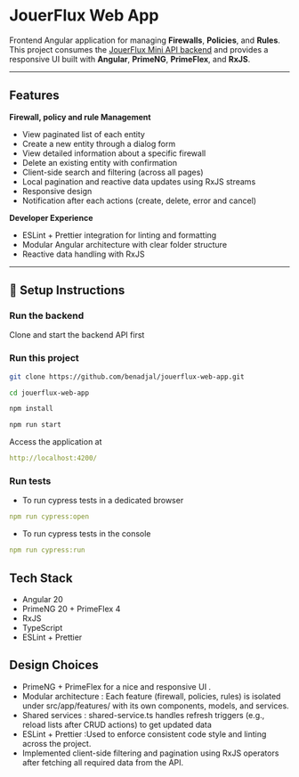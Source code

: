 # JouerFlux Web App

Frontend Angular application for managing **Firewalls**, **Policies**, and **Rules**.  
This project consumes the [JouerFlux Mini API backend](https://github.com/0x726974636879/jouerflux-mini) and provides a responsive UI built with **Angular**, **PrimeNG**, **PrimeFlex**, and **RxJS**.

---

## Features

**Firewall, policy and rule Management**
  - View paginated list of each entity  
  - Create a new entity through a dialog form  
  - View detailed information about a specific firewall  
  - Delete an existing entity with confirmation  
  - Client-side search and filtering (across all pages)  
  - Local pagination and reactive data updates using RxJS streams  
  - Responsive design
  - Notification after each actions (create, delete, error and cancel)


**Developer Experience**
  - ESLint + Prettier integration for linting and formatting  
  - Modular Angular architecture with clear folder structure  
  - Reactive data handling with RxJS 

---

## 🚀 Setup Instructions

### Run the backend

Clone and start the backend API first

### Run this project

```bash
git clone https://github.com/benadjal/jouerflux-web-app.git

cd jouerflux-web-app

npm install

npm run start
```

Access the application at 

```yaml
http://localhost:4200/
```

### Run tests

- To run cypress tests in a dedicated browser
```yaml
npm run cypress:open
```

- To run cypress tests in the console

```yaml
npm run cypress:run
```

## Tech Stack
- Angular 20
- PrimeNG 20 + PrimeFlex 4
- RxJS
- TypeScript
- ESLint + Prettier

## Design Choices

- PrimeNG + PrimeFlex for a nice and responsive UI .
- Modular architecture : Each feature (firewall, policies, rules) is isolated under src/app/features/ with its own components, models, and services.
- Shared services : shared-service.ts handles refresh triggers (e.g., reload lists after CRUD actions) to get updated data
- ESLint + Prettier :Used to enforce consistent code style and linting across the project.
- Implemented client-side filtering and pagination using RxJS operators after fetching all required data from the API.
